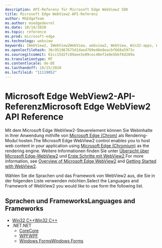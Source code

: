 ```yaml
---
description: API-Referenz für Microsoft Edge WebView2 SDK
title: Microsoft Edge WebView2-API-Referenz
author: MSEdgeTeam
ms.author: msedgedevrel
ms.date: 10/14/2020
ms.topic: reference
ms.prod: microsoft-edge
ms.technology: webview
keywords: IWebView2, IWebView2WebView, webview2, WebView, Win32-apps, Win32, Edge, ICoreWebView2, ICoreWebView2Controller, Browser-Steuerelement
ms.openlocfilehash: 36c951967675d1daed769e40e8eacbf668a5973c
ms.sourcegitcommit: 61cc15d2fc89aee3e09cec48ef1e0e5bbf8d289a
ms.translationtype: MT
ms.contentlocale: de-DE
ms.lasthandoff: 10/15/2020
ms.locfileid: "11119052"
---
```

# <span data-ttu-id="955b4-104">Microsoft Edge WebView2-API-Referenz</span><span class="sxs-lookup"><span data-stu-id="955b4-104">Microsoft Edge WebView2 API Reference</span></span>  

<span data-ttu-id="955b4-105">Mit dem Microsoft Edge WebView2-Steuerelement können Sie Webinhalte in Ihrer Anwendung mithilfe von [Microsoft Edge (Chrom)](https://www.microsoftedgeinsider.com) als Rendering-Modul hosten.</span><span class="sxs-lookup"><span data-stu-id="955b4-105">The Microsoft Edge WebView2 control enables you to host web content in your application using [Microsoft Edge (Chromium)](https://www.microsoftedgeinsider.com) as the rendering engine.</span></span>  <span data-ttu-id="955b4-106">Weitere Informationen finden Sie unter [Übersicht über Microsoft Edge-WebView2](./index.md) und [Erste Schritte mit WebView2](gettingstarted/win32.md).</span><span class="sxs-lookup"><span data-stu-id="955b4-106">For more information, see [Overview of Microsoft Edge WebView2](./index.md) and [Getting Started with WebView2](gettingstarted/win32.md).</span></span>  

<span data-ttu-id="955b4-107">Wählen Sie die Sprachen und das Framework von WebView2 aus, die Sie in der folgenden Liste verwenden möchten.</span><span class="sxs-lookup"><span data-stu-id="955b4-107">Select the Languages and Framework of WebView2 you would like to use form the following list.</span></span>  

## <span data-ttu-id="955b4-108">Sprachen und Frameworks</span><span class="sxs-lookup"><span data-stu-id="955b4-108">Languages and Frameworks</span></span>  

*   [<span data-ttu-id="955b4-109">Win32 C++</span><span class="sxs-lookup"><span data-stu-id="955b4-109">Win32 C++</span></span>](/microsoft-edge/webview2/reference/win32/index)  
*   <span data-ttu-id="955b4-110">.NET</span><span class="sxs-lookup"><span data-stu-id="955b4-110">.NET</span></span>  
    *   [<span data-ttu-id="955b4-111">Core</span><span class="sxs-lookup"><span data-stu-id="955b4-111">Core</span></span>][DotnetMicrosoftWebWebView2CoreNamespace]  
    *   [<span data-ttu-id="955b4-112">WPF</span><span class="sxs-lookup"><span data-stu-id="955b4-112">WPF</span></span>][DotnetMicrosoftWebWebView2WpfNamespace]  
    *   [<span data-ttu-id="955b4-113">Windows Forms</span><span class="sxs-lookup"><span data-stu-id="955b4-113">Windows Forms</span></span>][DotnetMicrosoftWebWebView2WinformsNamespace]  

[DotnetMicrosoftWebWebview2CoreNamespace]: /dotnet/api/microsoft.web.webview2.core "Microsoft. Web. WebView2. Core-Namespace | Microsoft docs"
[DotnetMicrosoftWebWebview2WpfNamespace]: /dotnet/api/microsoft.web.webview2.wpf "Microsoft. Web. WebView2. WPF-Namespace | Microsoft docs"
[DotnetMicrosoftWebWebview2WinformsNamespace]: /dotnet/api/microsoft.web.webview2.winforms "Microsoft. Web. WebView2. WinForms-Namespace | Microsoft docs"
